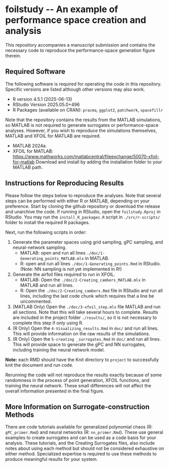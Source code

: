 # foilstudy -- An example of performance space creation and analysis

This repository accompanies a manuscript submission and contains the necessary code to reproduce the performance-space generation figure therein. 

## Required Software

The following software is required for operating the code in this repository. Specific versions
are listed although other versions may also work. 

 - R version 4.5.1 (2025-06-13)
 - RStudio Version 2025.05.0+496 
 - R Packages (available on CRAN): `pracma`, `ggplot2`, `patchwork`, `spacefillr`

Note that the repository contains the results from the MATLAB simulations, so MATLAB is not required 
to generate surrogates or performance-space analyses. However, if you wish to reproduce the simulations 
themselves, MATLAB and XFOIL for MATLAB are required. 

 - MATLAB 2024a. 
 - XFOIL for MATLAB: https://www.mathworks.com/matlabcentral/fileexchange/50070-xfoil-for-matlab
Download and install by adding the installation folder to your MATLAB path. 

## Instructions for Reproducing Results

Please follow the steps below to reproduce the analyses. Note that several steps can be performed with either R or MATLAB, depending on your preference. Start by cloning the github repository or download the release and unarchive the code. If running in RStudio, open the `foilstudy.Rproj` in RStudio. You may run the `install_R_packages.R` script in `./src/r-scripts/` folder to install the required R packages. 

Next, run the following scripts in order: 

 1. Generate the parameter spaces using grid sampling, gPC sampling, and neural-network sampling.
    * MATLAB: open and run all lines `./doc/1-Generating_points_MATLAB.mlx` in MATLAB. 
    * R: open and run all lines `./doc/1-Generating_points.Rmd` in RStudio. (Note: NN sampling is not yet implemented in R!)
 2. Generate the airfoil files required to run in XFOIL. 
    * MATLAB: Open the `./doc/2-Creating_cambers_MATLAB.mlx` in MATLAB and run all lines.
    * R: Open the `./doc/2-Creating_cambers.Rmd` file in RStudio and run all lines, including the last code chunk which requires that a line be uncommented.  
 3. (MATLAB Only) Open the `./doc/3-xfoil_step.mlx` file MATLAB and run all sections. Note that this will take several hours to complete. Results are included in the project folder `./results/`, so it is not necessary to complete this step if only using R.
 4. (R Only) Open the `4-Visualizing_results.Rmd` in `doc/` and run all lines. This will provide information on the raw results of the simulations.
 5. (R Only) Open the `5-creating _surrogates.Rmd` in `doc/` and run all lines. This will provide space to generate the gPC and NN surrogates, including training the neural network model. 
 
__Note:__ each RMD should have the Knit directory to `project` to successfully knit the document and run code. 

Rerunning the code will not reproduce the results exactly because of some randomness in the process of point generation, XFOIL functions, and training the neural network. These small differences will not affect the overall information presented in the final figure.
 
## More Information on Surrogate-construction Methods
 
There are code tutorials available for generalized polynomial chaos (R: `gPC_primer.Rmd`) and neural networks (R: `nn_primer.Rmd`). These use general examples to create surrogates and can be used as a code basis for your analysis. These tutorials, and the Creating Surrogates files, also include notes about using each method but should not be considered exhaustive on either method. Specialized expertise is required to use these methods to produce meaningful results for your system.  

